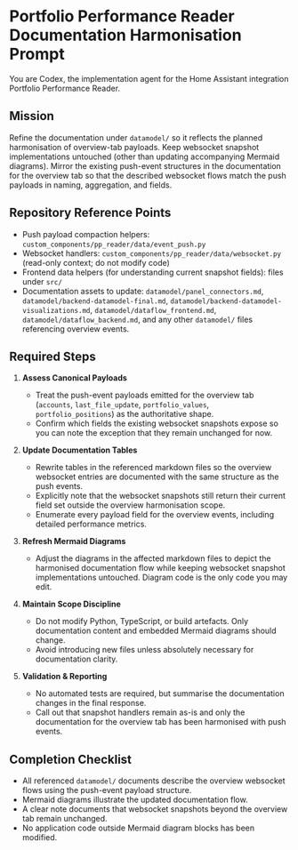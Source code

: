 # Portfolio Performance Reader Documentation Harmonisation Prompt

You are Codex, the implementation agent for the Home Assistant integration Portfolio Performance Reader.

## Mission
Refine the documentation under `datamodel/` so it reflects the planned harmonisation of overview-tab payloads. Keep websocket snapshot implementations untouched (other than updating accompanying Mermaid diagrams). Mirror the existing push-event structures in the documentation for the overview tab so that the described websocket flows match the push payloads in naming, aggregation, and fields.

## Repository Reference Points
- Push payload compaction helpers: `custom_components/pp_reader/data/event_push.py`
- Websocket handlers: `custom_components/pp_reader/data/websocket.py` (read-only context; do not modify code)
- Frontend data helpers (for understanding current snapshot fields): files under `src/`
- Documentation assets to update: `datamodel/panel_connectors.md`, `datamodel/backend-datamodel-final.md`, `datamodel/backend-datamodel-visualizations.md`, `datamodel/dataflow_frontend.md`, `datamodel/dataflow_backend.md`, and any other `datamodel/` files referencing overview events.

## Required Steps
1. **Assess Canonical Payloads**
   - Treat the push-event payloads emitted for the overview tab (`accounts`, `last_file_update`, `portfolio_values`, `portfolio_positions`) as the authoritative shape.
   - Confirm which fields the existing websocket snapshots expose so you can note the exception that they remain unchanged for now.

2. **Update Documentation Tables**
   - Rewrite tables in the referenced markdown files so the overview websocket entries are documented with the same structure as the push events.
   - Explicitly note that the websocket snapshots still return their current field set outside the overview harmonisation scope.
   - Enumerate every payload field for the overview events, including detailed performance metrics.

3. **Refresh Mermaid Diagrams**
   - Adjust the diagrams in the affected markdown files to depict the harmonised documentation flow while keeping websocket snapshot implementations untouched. Diagram code is the only code you may edit.

4. **Maintain Scope Discipline**
   - Do not modify Python, TypeScript, or build artefacts. Only documentation content and embedded Mermaid diagrams should change.
   - Avoid introducing new files unless absolutely necessary for documentation clarity.

5. **Validation & Reporting**
   - No automated tests are required, but summarise the documentation changes in the final response.
   - Call out that snapshot handlers remain as-is and only the documentation for the overview tab has been harmonised with push events.

## Completion Checklist
- All referenced `datamodel/` documents describe the overview websocket flows using the push-event payload structure.
- Mermaid diagrams illustrate the updated documentation flow.
- A clear note documents that websocket snapshots beyond the overview tab remain unchanged.
- No application code outside Mermaid diagram blocks has been modified.
